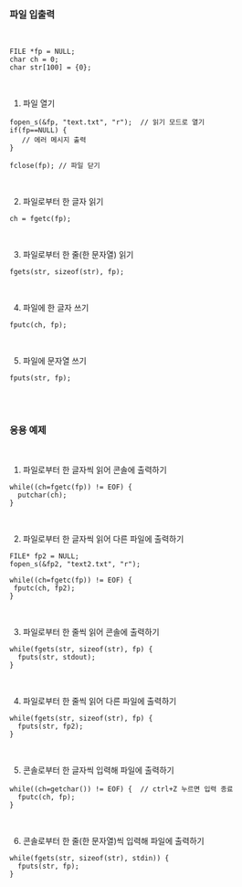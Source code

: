 
### 파일 입출력
<br>

```
FILE *fp = NULL;
char ch = 0;
char str[100] = {0};
```
<br> 

1. 파일 열기
```
fopen_s(&fp, "text.txt", "r");  // 읽기 모드로 열기
if(fp==NULL) {
   // 에러 메시지 출력
}

fclose(fp); // 파일 닫기
```
<br>

2. 파일로부터 한 글자 읽기
```
ch = fgetc(fp);
```
<br>

3. 파일로부터 한 줄(한 문자열) 읽기
```
fgets(str, sizeof(str), fp);
```
<br>

4. 파일에 한 글자 쓰기
```
fputc(ch, fp);
```
<br>

5. 파일에 문자열 쓰기
```
fputs(str, fp);
```
<br><br>


### 응용 예제
<br>

1. 파일로부터 한 글자씩 읽어 콘솔에 출력하기
```
while((ch=fgetc(fp)) != EOF) {
  putchar(ch);
}
```
<br>

2. 파일로부터 한 글자씩 읽어 다른 파일에 출력하기
```
FILE* fp2 = NULL;
fopen_s(&fp2, "text2.txt", "r");

while((ch=fgetc(fp)) != EOF) {
 fputc(ch, fp2);
}
```
<br>

3. 파일로부터 한 줄씩 읽어 콘솔에 출력하기
```
while(fgets(str, sizeof(str), fp) {
  fputs(str, stdout);
}
```
<br>

4. 파일로부터 한 줄씩 읽어 다른 파일에 출력하기
```
while(fgets(str, sizeof(str), fp) {
  fputs(str, fp2);
}
```
<br>

5. 콘솔로부터 한 글자씩 입력해 파일에 출력하기
```
while((ch=getchar()) != EOF) {  // ctrl+Z 누르면 입력 종료
  fputc(ch, fp);
}
```
<br>

6. 콘솔로부터 한 줄(한 문자열)씩 입력해 파일에 출력하기
```
while(fgets(str, sizeof(str), stdin)) {
  fputs(str, fp);
}
```
<br><br>
